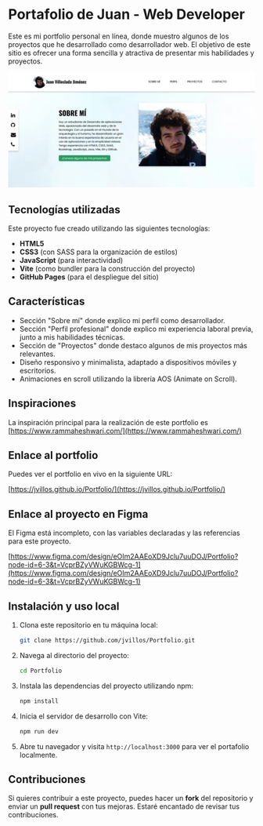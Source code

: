 # Portafolio de Juan - Web Developer

Este es mi portfolio personal en línea, donde muestro algunos de los proyectos que he desarrollado como desarrollador web. El objetivo de este sitio es ofrecer una forma sencilla y atractiva de presentar mis habilidades y proyectos.

![preview.png](/src/assets/img/preview.jpg)

## Tecnologías utilizadas

Este proyecto fue creado utilizando las siguientes tecnologías:

- **HTML5**
- **CSS3** (con SASS para la organización de estilos)
- **JavaScript** (para interactividad)
- **Vite** (como bundler para la construcción del proyecto)
- **GitHub Pages** (para el despliegue del sitio)

## Características

- Sección "Sobre mí" donde explico mi perfil como desarrollador.
- Sección "Perfil profesional" donde explico mi experiencia laboral previa, junto a mis habilidades técnicas.
- Sección de "Proyectos" donde destaco algunos de mis proyectos más relevantes.
- Diseño responsivo y minimalista, adaptado a dispositivos móviles y escritorios.
- Animaciones en scroll utilizando la librería AOS (Animate on Scroll).

## Inspiraciones

La inspiración principal para la realización de este portfolio es [https://www.rammaheshwari.com/](https://www.rammaheshwari.com/)

## Enlace al portfolio

Puedes ver el portfolio en vivo en la siguiente URL:

[https://jvillos.github.io/Portfolio/](https://jvillos.github.io/Portfolio/)

## Enlace al proyecto en Figma

El Figma está incompleto, con las variables declaradas y las referencias para este proyecto.

[https://www.figma.com/design/eOIm2AAEoXD9Jclu7uuDOJ/Portfolio?node-id=6-3&t=VcprBZyVWuKGBWcg-1](https://www.figma.com/design/eOIm2AAEoXD9Jclu7uuDOJ/Portfolio?node-id=6-3&t=VcprBZyVWuKGBWcg-1)

## Instalación y uso local

1. Clona este repositorio en tu máquina local:
   ```bash
   git clone https://github.com/jvillos/Portfolio.git
   ```

2. Navega al directorio del proyecto:
   ```bash
   cd Portfolio
   ```

3. Instala las dependencias del proyecto utilizando npm:
   ```bash
   npm install
   ```

4. Inicia el servidor de desarrollo con Vite:
   ```bash
   npm run dev
   ```

5. Abre tu navegador y visita `http://localhost:3000` para ver el portafolio localmente.

## Contribuciones

Si quieres contribuir a este proyecto, puedes hacer un **fork** del repositorio y enviar un **pull request** con tus mejoras. Estaré encantado de revisar tus contribuciones.
